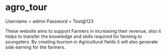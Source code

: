 # agro_tour
Username = admin
Password = Test@123



These website aims to support Farmers in increasing their revenue, also it helps to transfer the knowledge and skills required for farming to youngsters.
By creating tourism in Agricultural fields it will also generate side earning for the farmers.
